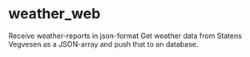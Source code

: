 # weather_web
Receive weather-reports in json-format
Get weather data from Statens Vegvesen as a JSON-array and push that to an database.
